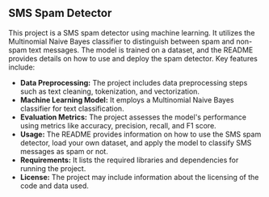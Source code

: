 ## SMS Spam Detector

This project is a SMS spam detector using machine learning. It utilizes the Multinomial Naive Bayes classifier to distinguish between spam and non-spam text messages. The model is trained on a dataset, and the README provides details on how to use and deploy the spam detector. Key features include:

- **Data Preprocessing:** The project includes data preprocessing steps such as text cleaning, tokenization, and vectorization.
- **Machine Learning Model:** It employs a Multinomial Naive Bayes classifier for text classification.
- **Evaluation Metrics:** The project assesses the model's performance using metrics like accuracy, precision, recall, and F1 score.
- **Usage:** The README provides information on how to use the SMS spam detector, load your own dataset, and apply the model to classify SMS messages as spam or not.
- **Requirements:** It lists the required libraries and dependencies for running the project.
- **License:** The project may include information about the licensing of the code and data used.
